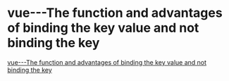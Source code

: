 # vue---The function and advantages of binding the key value and not binding the key
[vue---The function and advantages of binding the key value and not binding the key](https://aiwithcloud.com/2022/09/15/vue___the_function_and_advantages_of_binding_the_key_value_and_not_binding_the_key/)